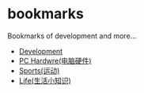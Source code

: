 # bookmarks
Bookmarks of development and more...

* [Development](dev/README.md)
* [PC Hardwre(电脑硬件)](pc/README.md)
* [Sports(运动)](sports/README.md)
* [Life(生活小知识)](life/README.md)
